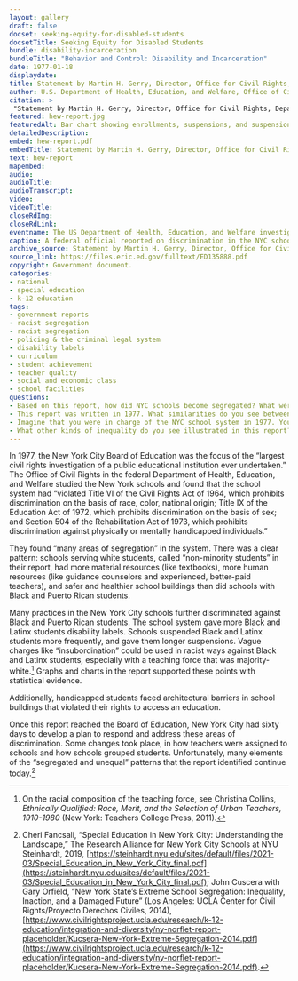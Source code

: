 ```yaml
--- 
layout: gallery
draft: false
docset: seeking-equity-for-disabled-students
docsetTitle: Seeking Equity for Disabled Students
bundle: disability-incarceration
bundleTitle: "Behavior and Control: Disability and Incarceration"
date: 1977-01-18
displaydate: 
title: Statement by Martin H. Gerry, Director, Office for Civil Rights, Department of Health, Education, and Welfare, excerpts
author: U.S. Department of Health, Education, and Welfare, Office of Civil Rights
citation: >
 "Statement by Martin H. Gerry, Director, Office for Civil Rights, Department of Health, Education, and Welfare, excerpts," US Department of Health, Education, and Welfare, Office of Civil Rights, in New York City Civil Rights History Project, Accessed: [Month Day, Year], https://nyccivilrightshistory.org/gallery/hew-report.
featured: hew-report.jpg
featuredAlt: Bar chart showing enrollments, suspensions, and suspension days by race
detailedDescription: 
embed: hew-report.pdf
embedTitle: Statement by Martin H. Gerry, Director, Office for Civil Rights, Department of Health, Education, and Welfare, excerpts
text: hew-report
mapembed: 
audio: 
audioTitle: 
audioTranscript: 
video: 
videoTitle: 
closeRdImg: 
closeRdLink: 
eventname: The US Department of Health, Education, and Welfare investigates discrimination in NYC schools.
caption: A federal official reported on discrimination in the NYC school system, including by race, language, sex, and disability.
archive_source: Statement by Martin H. Gerry, Director, Office for Civil Rights, Department of Health, Education, and Welfare
source_link: https://files.eric.ed.gov/fulltext/ED135888.pdf
copyright: Government document.
categories: 
- national
- special education
- k-12 education
tags: 
- government reports
- racist segregation
- racist segregation
- policing & the criminal legal system
- disability labels
- curriculum
- student achievement
- teacher quality
- social and economic class
- school facilities
questions: 
- Based on this report, how did NYC schools become segregated? What were the impacts of this segregation?
- This report was written in 1977. What similarities do you see between then and now? What differences? How does it feel, as a current student today, to notice these differences and similarities?
- Imagine that you were in charge of the NYC school system in 1977. You received this letter, and had to make a plan to address these problems within 60 days. What would you propose to do? Who do you think would support you? Who might oppose you?
- What other kinds of inequality do you see illustrated in this report? 
--- 
```


In 1977, the New York City Board of Education was the focus of the “largest civil rights investigation of a public educational institution ever undertaken.” The Office of Civil Rights in the federal Department of Health, Education, and Welfare studied the New York schools and found that the school system had “violated Title VI of the Civil Rights Act of 1964, which prohibits discrimination on the basis of race, color, national origin; Title IX of the Education Act of 1972, which prohibits discrimination on the basis of sex; and Section 504 of the Rehabilitation Act of 1973, which prohibits discrimination against physically or mentally handicapped individuals.”
 
They found “many areas of segregation” in the system. There was a clear pattern: schools serving white students, called “non-minority students” in their report, had more material resources (like textbooks), more human resources (like guidance counselors and experienced, better-paid teachers), and safer and healthier school buildings than did schools with Black and Puerto Rican students. 

Many practices in the New York City schools further discriminated against Black and Puerto Rican students. The school system gave more Black and Latinx students disability labels. Schools suspended Black and Latinx students more frequently, and gave them longer suspensions. Vague charges like “insubordination” could be used in racist ways against Black and Latinx students, especially with a teaching force that was majority-white.[^1]  Graphs and charts in the report supported these points with statistical evidence.

Additionally, handicapped students faced architectural barriers in school buildings that violated their rights to access an education.

Once this report reached the Board of Education, New York City had sixty days to develop a plan to respond and address these areas of discrimination. Some changes took place, in how teachers were assigned to schools and how schools grouped students. Unfortunately, many elements of the “segregated and unequal” patterns that the report identified continue today.[^2]

[^1]: On the racial composition of the teaching force, see Christina Collins, _Ethnically Qualified: Race, Merit, and the Selection of Urban Teachers, 1910-1980_ (New York: Teachers College Press, 2011). 

[^2]: Cheri Fancsali, “Special Education in New York City: Understanding the Landscape,” The Research Alliance for New York City Schools at NYU Steinhardt, 2019, [https://steinhardt.nyu.edu/sites/default/files/2021-03/Special_Education_in_New_York_City_final.pdf](https://steinhardt.nyu.edu/sites/default/files/2021-03/Special_Education_in_New_York_City_final.pdf); John Cuscera with Gary Orfield, “New York State’s Extreme School Segregation: Inequality, Inaction, and a Damaged Future” (Los Angeles: UCLA Center for Civil Rights/Proyecto Derechos Civiles, 2014), [https://www.civilrightsproject.ucla.edu/research/k-12-education/integration-and-diversity/ny-norflet-report-placeholder/Kucsera-New-York-Extreme-Segregation-2014.pdf](https://www.civilrightsproject.ucla.edu/research/k-12-education/integration-and-diversity/ny-norflet-report-placeholder/Kucsera-New-York-Extreme-Segregation-2014.pdf).
